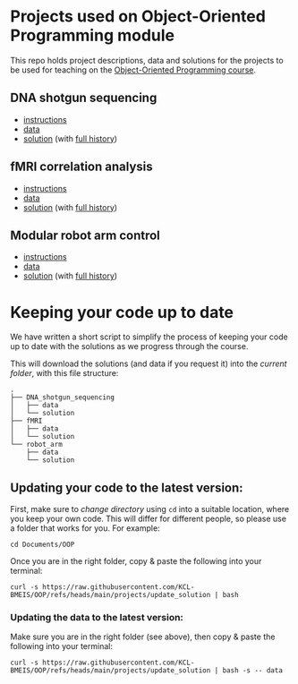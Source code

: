 # Projects used on Object-Oriented Programming module

This repo holds project descriptions, data and solutions for the projects to be used for teaching on the [Object-Oriented Programming course](../).

## DNA shotgun sequencing
- [instructions](DNA_shotgun_sequencing/assignment.md)
- [data](DNA_shotgun_sequencing/data/)
- [solution](../../../tree/shotgun_sequencing_solution/projects/DNA_shotgun_sequencing/solution) (with [full history](../../../commits/shotgun_sequencing_solution/projects/DNA_shotgun_sequencing/solution))
 
## fMRI correlation analysis
- [instructions](fMRI/assignment.md)
- [data](fMRI/data/)
- [solution](../../../tree/fmri_solution/projects/fMRI/solution) (with [full history](../../../commits/fmri_solution/projects/fMRI/solution))

## Modular robot arm control
- [instructions](robot_arm/assignment.md)
- [data](robot_arm/data/)
- [solution](../../../tree/robot_solution/projects/robot_arm/solution) (with [full history](../../../commits/robot_solution/projects/robot_arm/solution))


# Keeping your code up to date

We have written a short script to simplify the process of keeping your
code up to date with the solutions as we progress through the course. 

This will download the solutions (and data if you request it) into the *current
folder*, with this file structure:
```
.
├── DNA_shotgun_sequencing
│   ├── data
│   └── solution
├── fMRI
│   ├── data
│   └── solution
└── robot_arm
    ├── data
    └── solution
```

## Updating your code to the latest version:

First, make sure to *change directory* using `cd` into a suitable location,
where you keep your own code. This will differ for different people, so please
use a folder that works for you. For example:
```
cd Documents/OOP
```

Once you are in the right folder, copy & paste the following into your terminal:
```
curl -s https://raw.githubusercontent.com/KCL-BMEIS/OOP/refs/heads/main/projects/update_solution | bash
```

### Updating the data to the latest version:

Make sure you are in the right folder (see above), then copy & paste the following into your terminal:
```
curl -s https://raw.githubusercontent.com/KCL-BMEIS/OOP/refs/heads/main/projects/update_solution | bash -s -- data
```




